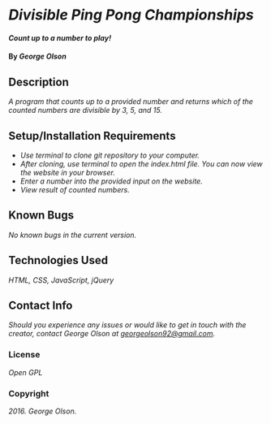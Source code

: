 # _Divisible Ping Pong Championships_

#### _Count up to a number to play!_

#### By _**George Olson**_

## Description

_A program that counts up to a provided number and returns which of the counted numbers are divisible by 3, 5, and 15._

## Setup/Installation Requirements

* _Use terminal to clone git repository to your computer._
* _After cloning, use terminal to open the index.html file. You can now view the website in your browser._
* _Enter a number into the provided input on the website._
* _View result of counted numbers._

## Known Bugs

_No known bugs in the current version._

## Technologies Used

_HTML, CSS, JavaScript, jQuery_

## Contact Info
_Should you experience any issues or would like to get in touch with the creator, contact George Olson at <a href="mailto:georgeolson92@gmail.com">georgeolson92@gmail.com</a>._

### License

*Open GPL*

### Copyright

_2016. George Olson._
